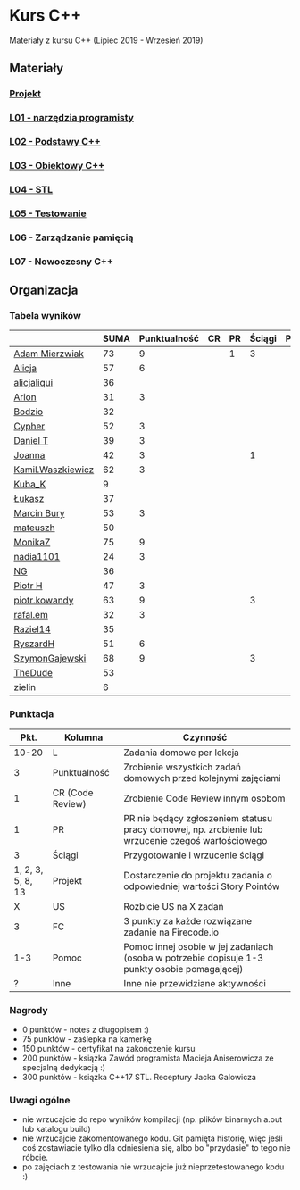 # Kurs C++

Materiały z kursu C++ (Lipiec 2019 - Wrzesień 2019)

## Materiały

### [Projekt](project)
### [L01 - narzędzia programisty](L01-programmers-tools)
### [L02 - Podstawy C++](L02-C++-introduction)
### [L03 - Obiektowy C++](L03-object-oriented-cpp)
### [L04 - STL](L04-stl)
### [L05 - Testowanie](L05-testing)
### L06 - Zarządzanie pamięcią
### L07 - Nowoczesny C++

## Organizacja

### Tabela wyników

|                                                     | SUMA | Punktualność | CR | PR | Ściągi | Projekt | US | FC | Pomoc | Inne | L1 | L2 | L3 | L4 | L5 | L6 |
|-----------------------------------------------------|------|--------------|----|----|--------|---------|----|----|-------|------|----|----|----|----|----|----|
| [Adam Mierzwiak](https://github.com/adamvm)         |   73 |            9 |    |  1 |      3 |         |    |    |       |    3 | 15 | 15 | 15 |  6 |  6 |    |
| [Alicja](https://github.com/AlicjaBonder)           |   57 |            6 |    |    |        |         |    |    |       |      | 15 | 15 | 15 |    |  6 |    |
| [alicjaliqui](https://github.com/alicjaliQui)       |   36 |              |    |    |        |         |    |    |       |      | 15 | 15 |    |    |  6 |    |
| [Arion](https://github.com/Ariionex)                |   31 |            3 |    |    |        |         |    |    |       |      |  7 |    | 15 |    |  6 |    |
| [Bodzio](https://github.com/Dolaroza)               |   32 |              |    |    |        |         |    |    |       |    5 |  6 |    | 15 |    |  6 |    |
| [Cypher](https://github.com/ChopSeeGuy)             |   52 |            3 |    |    |        |         |    |    |       |    5 | 15 |  8 | 15 |    |  6 |    |
| [Daniel T](https://github.com/LinQ007)              |   39 |            3 |    |    |        |         |    |    |       |      | 15 | 15 |    |    |  6 |    |
| [Joanna](https://github.com/teojdb)                 |   42 |            3 |    |    |      1 |         |    |    |       |      | 15 |  9 |  8 |    |  6 |    |
| [Kamil.Waszkiewicz](https://github.com/darkassazi)  |   62 |            3 |    |    |        |         |    |    |       |    3 | 15 |  5 | 15 | 15 |  6 |    |
| [Kuba_K](https://github.com/kubakusz)               |    9 |              |    |    |        |         |    |    |       |      |  3 |    |    |    |  6 |    |
| [Łukasz](https://github.com/lucaswalicki)           |   37 |              |    |    |        |         |    |    |       |      |  8 |  4 |  8 | 11 |  6 |    |
| [Marcin Bury](https://github.com/MarcinBury92)      |   53 |            3 |    |    |        |         |    |    |       |      | 15 | 15 | 14 |    |  6 |    |
| [mateuszh](https://github.com/czarny247)            |   50 |              |    |    |        |         |    |    |       |    5 |  6 | 12 | 15 |  6 |  6 |    |
| [MonikaZ](https://github.com/MonikaZelechowska)     |   75 |            9 |    |    |        |         |    |    |       |      | 15 | 15 | 15 | 15 |  6 |    |
| [nadia1101](https://github.com/JustynaSlazak)       |   24 |            3 |    |    |        |         |    |    |       |      | 15 |    |    |    |  6 |    |
| [NG](https://github.com/NG90)                       |   36 |              |    |    |        |         |    |    |       |      | 15 | 15 |    |    |  6 |    |
| [Piotr H](https://github.com/PiotrHCpp)             |   47 |            3 |    |    |        |         |    |    |       |    1 |  8 | 15 | 14 |    |  6 |    |
| [piotr.kowandy](https://github.com/PiotrKowandy)    |   63 |            9 |    |    |      3 |         |    |    |       |      | 15 | 15 | 15 |    |  6 |    |
| [rafal.em](https://github.com/elRaphaelo)           |   32 |            3 |    |    |        |         |    |    |       |      |  7 |  2 | 14 |    |  6 |    |
| [Raziel14](https://github.com/Arakis14)             |   35 |              |    |    |        |         |    |    |       |      | 15 |    |  8 |  6 |  6 |    |
| [RyszardH](https://github.com/RyszardHalapacz)      |   51 |            6 |    |    |        |         |    |    |       |      |  9 | 15 | 15 |    |  6 |    |
| [SzymonGajewski](https://github.com/SzymonGajewski) |   68 |            9 |    |    |      3 |         |    |    |       |      | 15 | 15 | 14 |  6 |  6 |    |
| [TheDude](https://github.com/TheDude-cpu)           |   53 |              |    |    |        |         |    |    |       |      | 15 | 13 |  8 | 11 |  6 |    |
| zielin                                              |    6 |              |    |    |        |         |    |    |       |      |    |    |    |    |  6 |    |

### Punktacja

| Pkt.              | Kolumna           | Czynność |
|-------------------|-------------------|----------|
| 10-20             | L                 | Zadania domowe per lekcja |
| 3                 | Punktualność      | Zrobienie wszystkich zadań domowych przed kolejnymi zajęciami |
| 1                 | CR (Code Review)  | Zrobienie Code Review innym osobom |
| 1                 | PR                | PR nie będący zgłoszeniem statusu pracy domowej, np. zrobienie lub wrzucenie czegoś wartościowego |
| 3                 | Ściągi            | Przygotowanie i wrzucenie ściągi |
| 1, 2, 3, 5, 8, 13 | Projekt           | Dostarczenie do projektu zadania o odpowiedniej wartości Story Pointów |
| X                 | US                | Rozbicie US na X zadań |
| 3                 | FC                | 3 punkty za każde rozwiązane zadanie na Firecode.io
| 1-3               | Pomoc             | Pomoc innej osobie w jej zadaniach (osoba w potrzebie dopisuje 1-3 punkty osobie pomagającej) |
| ?                 | Inne              | Inne nie przewidziane aktywności |

### Nagrody

- 0 punktów - notes z długopisem :)
- 75 punktów - zaślepka na kamerkę
- 150 punktów - certyfikat na zakończenie kursu
- 200 punktów - książka Zawód programista Macieja Aniserowicza ze specjalną dedykacją :)
- 300 punktów - książka C++17 STL. Receptury Jacka Galowicza

### Uwagi ogólne

- nie wrzucajcie do repo wyników kompilacji (np. plików binarnych a.out lub katalogu build)
- nie wrzucajcie zakomentowanego kodu. Git pamięta historię, więc jeśli coś zostawiacie tylko dla odniesienia się, albo bo "przydasie" to tego nie róbcie.
- po zajęciach z testowania nie wrzucajcie już nieprzetestowanego kodu :)
